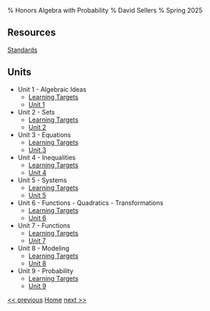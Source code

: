 % Honors Algebra with Probability
% David Sellers
% Spring 2025

## Resources

[Standards](./resources/standards.html)

## Units

- Unit 1 - Algebraic Ideas
  - [Learning Targets](./unit1/targets.html)
  - [Unit 1](./unit1/day1.html)
- Unit 2 - Sets
  - [Learning Targets](./unit2/targets.html)
  - [Unit 2](./unit2/day1.html)
- Unit 3 - Equations
  - [Learning Targets](./unit3/targets.html)
  - [Unit 3](./unit3/day1.html)
- Unit 4 - Inequalities
  - [Learning Targets](./unit4/targets.html)
  - [Unit 4](./unit4/day1.html)
- Unit 5 - Systems
  - [Learning Targets](./unit5/targets.html)
  - [Unit 5](./unit5/day1.html)
- Unit 6 - Functions - Quadratics - Transformations
  - [Learning Targets](./unit6/targets.html)
  - [Unit 6](./unit6/day1.html)
- Unit 7 - Functions
  - [Learning Targets](./unit7/targets.html)
  - [Unit 7](./unit7/day1.html)
- Unit 8 - Modeling
  - [Learning Targets](./unit8/targets.html)
  - [Unit 8](./unit8/day1.html)
- Unit 9 - Probability
  - [Learning Targets](./unit9/targets.html)
  - [Unit 9](./unit9/day1.html)

[<< previous]() [Home](index.html) [next >>](unit1/intro.html)
